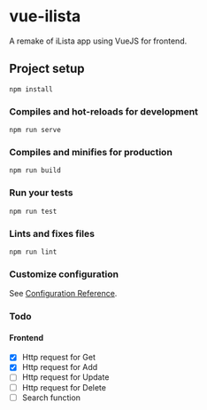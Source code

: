 # vue-ilista
A remake of iLista app using VueJS for frontend.

## Project setup
```
npm install
```

### Compiles and hot-reloads for development
```
npm run serve
```

### Compiles and minifies for production
```
npm run build
```

### Run your tests
```
npm run test
```

### Lints and fixes files
```
npm run lint
```

### Customize configuration
See [Configuration Reference](https://cli.vuejs.org/config/).

### Todo
#### Frontend
  - [X] Http request for Get
  - [X] Http request for Add
  - [ ] Http request for Update
  - [ ] Http request for Delete
  - [ ] Search function